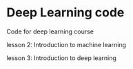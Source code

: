 # Deep Learning code
 Code for deep learning course

lesson 2: Introduction to machine learning 

lesson 3: Introduction to deep learning